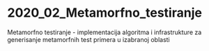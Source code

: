 # 2020_02_Metamorfno_testiranje
Metamorfno testiranje - implementacija algoritma i infrastrukture za generisanje metamorfnih test primera u izabranoj oblasti

